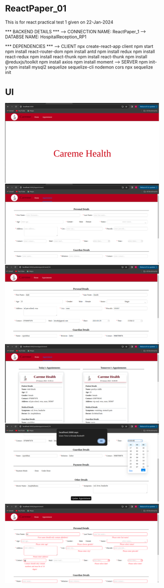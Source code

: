 # ReactPaper_01
This is for react practical test 1 given on 22-Jan-2024

*** BACKEND DETAILS ***
--> CONNECTION NAME:   ReactPaper_1
--> DATABSE NAME:   HospitalReception_RP1

*** DEPENDENCIES ***
--> CLIENT
  npx create-react-app client
  npm start
  npm install react-router-dom
  npm install antd
  npm install redux
  npm install react-redux
  npm install react-thunk
  npm install react-thunk
  npm install @reduxjs/toolkit
  npm install axios
  npm install moment
--> SERVER
  npm init-y
  npm install mysql2 sequelize sequelize-cli nodemon cors
  npx sequelize init

# UI
![Home](ui_images/home.png)
![Add Appointment](ui_images/add_appointment.png)
![Update Appointment](ui_images/update_appointment.png)
![View Appointment](ui_images/view_appointments.png)
![Appointment Slot Is Exists](ui_images/exists_slot.png)
![Some Validations](ui_images/validations.png)
